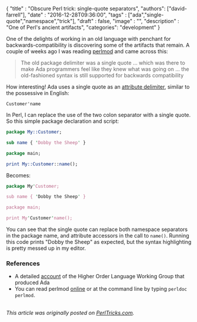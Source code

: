 
  {
    "title"  : "Obscure Perl trick: single-quote separators",
    "authors": ["david-farrell"],
    "date"   : "2016-12-28T09:36:00",
    "tags"   : ["ada","single-quote","namespace","trick"],
    "draft"  : false,
    "image"  : "",
    "description" : "One of Perl's ancient artifacts",
    "categories": "development"
  }

One of the delights of working in an old language with penchant for backwards-compatibility is discovering some of the artifacts that remain. A couple of weeks ago I was reading [perlmod](http://perldoc.perl.org/perlmod.html) and came across this:

   > The old package delimiter was a single quote ... which was there
   > to make Ada programmers feel like they knew what was going on ...
   > the old-fashioned syntax is still supported for backwards
   > compatibility

How interesting! Ada uses a single quote as an [attribute delimiter](https://en.wikibooks.org/wiki/Ada_Programming/Delimiters/\)'), similar to the possessive in English:

    Customer'name

In Perl, I can replace the use of the two colon separator with a single quote. So this simple package declaration and script:

```perl
package My::Customer;

sub name { 'Dobby the Sheep' }

package main;

print My::Customer::name();
```

Becomes:

```perl
package My'Customer;

sub name { 'Dobby the Sheep' }

package main;

print My'Customer'name();
```

You can see that the single quote can replace both namespace separators in the package name, and attribute accessors in the call to `name()`. Running this code prints "Dobby the Sheep" as expected, but the syntax highlighting is pretty messed up in my editor.

### References

* A detailed [account](http://archive.adaic.com/pol-hist/history/holwg-93/holwg-93.htm) of the Higher Order Language Working Group that produced Ada
* You can read perlmod [online](http://perldoc.perl.org/perlmod.html) or at the command line by typing `perldoc perlmod`.

\
*This article was originally posted on [PerlTricks.com](http://perltricks.com).*
